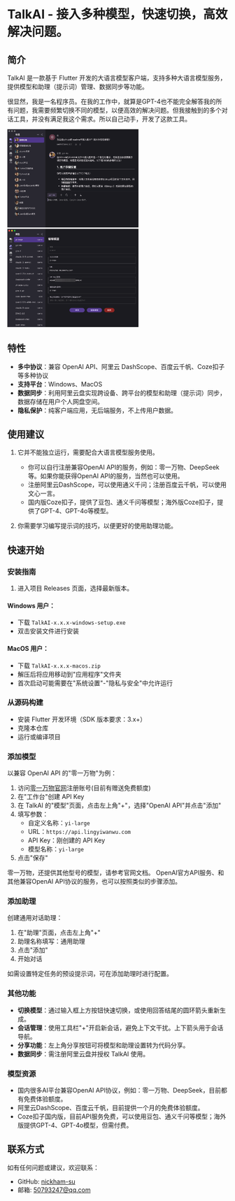 # TalkAI - 接入多种模型，快速切换，高效解决问题。

## 简介

TalkAI 是一款基于 Flutter 开发的大语言模型客户端，支持多种大语言模型服务，提供模型和助理（提示词）管理、数据同步等功能。

很显然，我是一名程序员。在我的工作中，就算是GPT-4也不能完全解答我的所有问题，我需要频繁切换不同的模型，以便高效的解决问题。但我接触到的多个对话工具，并没有满足我这个需求。所以自己动手，开发了这款工具。

<img src="readme/assistant.png" width="300px">
<img src="readme/model.png" width="300px">

## 特性

- **多中协议**：兼容 OpenAI API、阿里云 DashScope、百度云千帆、Coze扣子等多种协议
- **支持平台**：Windows、MacOS
- **数据同步**：利用阿里云盘实现跨设备、跨平台的模型和助理（提示词）同步，数据存储在用户个人网盘空间。
- **隐私保护**：纯客户端应用，无后端服务，不上传用户数据。

## 使用建议

1. 它并不能独立运行，需要配合大语言模型服务使用。
   - 你可以自行注册兼容OpenAI API的服务，例如：零一万物、DeepSeek等。如果你能获得OpenAI API的服务，当然也可以使用。
   - 注册阿里云DashScope，可以使用通义千问；注册百度云千帆，可以使用文心一言。
   - 国内版Coze扣子，提供了豆包、通义千问等模型；海外版Coze扣子，提供了GPT-4、GPT-4o等模型。

2. 你需要学习编写提示词的技巧，以便更好的使用助理功能。

## 快速开始

### 安装指南

1. 进入项目 Releases 页面，选择最新版本。

#### Windows 用户：
- 下载 `TalkAI-x.x.x-windows-setup.exe`
- 双击安装文件进行安装

#### MacOS 用户：
- 下载 `TalkAI-x.x.x-macos.zip`
- 解压后将应用移动到"应用程序"文件夹
- 首次启动可能需要在"系统设置"-"隐私与安全"中允许运行

### 从源码构建

- 安装 Flutter 开发环境（SDK 版本要求：3.x+）
- 克隆本仓库
- 运行或编译项目

### 添加模型

以兼容 OpenAI API 的"零一万物"为例：

1. 访问[零一万物官网](https://platform.lingyiwanwu.com/)注册账号(目前有赠送免费额度)
2. 在"工作台"创建 API Key
3. 在 TalkAI 的"模型"页面，点击左上角"+"，选择"OpenAI API"并点击"添加"
4. 填写参数：
    - 自定义名称：`yi-large`
    - URL：`https://api.lingyiwanwu.com`
    - API Key：刚创建的 API Key
    - 模型名称：`yi-large`
5. 点击"保存"

零一万物，还提供其他型号的模型，请参考官网文档。
OpenAI官方API服务、和其他兼容OpenAI API协议的服务，也可以按照类似的步骤添加。

### 添加助理

创建通用对话助理：

1. 在"助理"页面，点击左上角"+"
2. 助理名称填写：通用助理
3. 点击"添加"
4. 开始对话

如需设置特定任务的预设提示词，可在添加助理时进行配置。

### 其他功能

- **切换模型**：通过输入框上方按钮快速切换，或使用回答结尾的圆环箭头重新生成。
- **会话管理**：使用工具栏"+"开启新会话，避免上下文干扰。上下箭头用于会话导航。
- **分享功能**：左上角分享按钮可将模型和助理设置转为代码分享。
- **数据同步**：需注册阿里云盘并授权 TalkAI 使用。

### 模型资源

- 国内很多AI平台兼容OpenAI API协议，例如：零一万物、DeepSeek，目前都有免费体验额度。
- 阿里云DashScope、百度云千帆，目前提供一个月的免费体验额度。
- Coze扣子国内版，目前API服务免费，可以使用豆包、通义千问等模型；海外版提供GPT-4、GPT-4o模型，但需付费。

## 联系方式

如有任何问题或建议，欢迎联系：

- GitHub: [nickham-su](https://github.com/nickham-su)
- 邮箱: 50793247@qq.com
